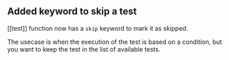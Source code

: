 ## Added keyword to skip a test

[[test]] function now has a `skip` keyword to mark it as skipped.

The usecase is when the execution of the test is based on a condition,
but you want to keep the test in the list of available tests.
